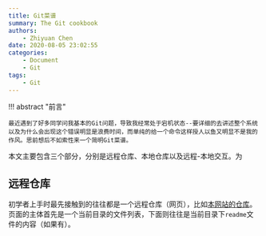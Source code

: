 ```yaml
---
title: Git菜谱
summary: The Git cookbook
authors:
    - Zhiyuan Chen
date: 2020-08-05 23:02:55
categories:
    - Document
    - Git
tags:
    - Git
---
```


!!! abstract "前言"

    最近遇到了好多同学问我基本的Git问题，导致我经常处于宕机状态--要详细的去讲述整个系统以及为什么会出现这个错误明显是浪费时间，而单纯的给一个命令这样授人以鱼又明显不是我的作风。思前想后不如索性来一个简明Git菜谱。

本文主要包含三个部分，分别是远程仓库、本地仓库以及远程-本地交互。为

## 远程仓库

初学者上手时最先接触到的往往都是一个远程仓库（网页），比如[本网站的仓库](https://github.com/zyc-ai/web)。页面的主体首先是一个当前目录的文件列表，下面则往往是当前目录下`readme`文件的内容（如果有）。
